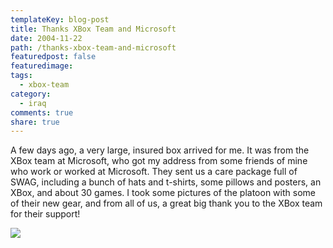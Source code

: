 ```yaml
---
templateKey: blog-post
title: Thanks XBox Team and Microsoft
date: 2004-11-22
path: /thanks-xbox-team-and-microsoft
featuredpost: false
featuredimage:
tags:
  - xbox-team
category:
  - iraq
comments: true
share: true
---
```


A few days ago, a very large, insured box arrived for me. It was from the XBox team at Microsoft, who got my address from some friends of mine who work or worked at Microsoft. They sent us a care package full of SWAG, including a bunch of hats and t-shirts, some pillows and posters, an XBox, and about 30 games. I took some pictures of the platoon with some of their new gear, and from all of us, a great big thank you to the XBox team for their support!

[![](images/r_IMAG0019.JPG)](http://armyadvice.org/armysteve/gallery/82.aspx)

